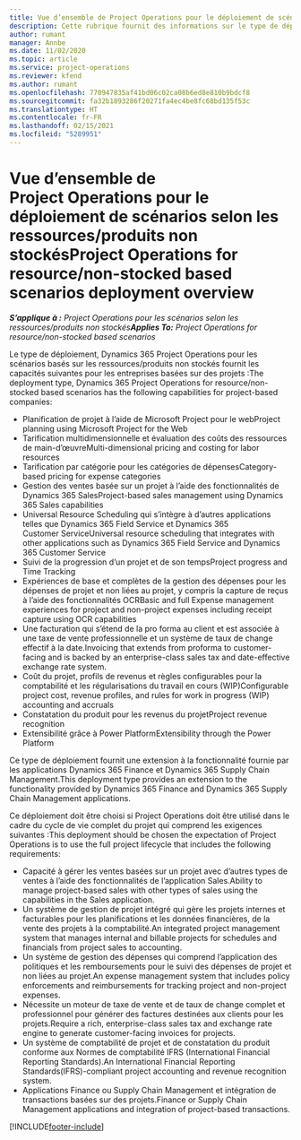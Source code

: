 ```yaml
---
title: Vue d’ensemble de Project Operations pour le déploiement de scénarios selon les ressources/produits non stockés
description: Cette rubrique fournit des informations sur le type de déploiement de Project Operations pour les scénarios basés sur les ressources/produits non stockés.
author: rumant
manager: Annbe
ms.date: 11/02/2020
ms.topic: article
ms.service: project-operations
ms.reviewer: kfend
ms.author: rumant
ms.openlocfilehash: 770947835af41bd06c02ca08b6ed8e810b9bdcf8
ms.sourcegitcommit: fa32b1893286f20271fa4ec4be8fc68bd135f53c
ms.translationtype: HT
ms.contentlocale: fr-FR
ms.lasthandoff: 02/15/2021
ms.locfileid: "5289951"
---
```

# <a name="project-operations-for-resourcenon-stocked-based-scenarios-deployment-overview"></a><span data-ttu-id="1fdf7-103">Vue d’ensemble de Project Operations pour le déploiement de scénarios selon les ressources/produits non stockés</span><span class="sxs-lookup"><span data-stu-id="1fdf7-103">Project Operations for resource/non-stocked based scenarios deployment overview</span></span>

<span data-ttu-id="1fdf7-104">_**S’applique à :** Project Operations pour les scénarios selon les ressources/produits non stockés_</span><span class="sxs-lookup"><span data-stu-id="1fdf7-104">_**Applies To:** Project Operations for resource/non-stocked based scenarios_</span></span>

<span data-ttu-id="1fdf7-105">Le type de déploiement, Dynamics 365 Project Operations pour les scénarios basés sur les ressources/produits non stockés fournit les capacités suivantes pour les entreprises basées sur des projets :</span><span class="sxs-lookup"><span data-stu-id="1fdf7-105">The deployment type, Dynamics 365 Project Operations for resource/non-stocked based scenarios has the following capabilities for project-based companies:</span></span>

- <span data-ttu-id="1fdf7-106">Planification de projet à l’aide de Microsoft Project pour le web</span><span class="sxs-lookup"><span data-stu-id="1fdf7-106">Project planning using Microsoft Project for the Web</span></span>
- <span data-ttu-id="1fdf7-107">Tarification multidimensionnelle et évaluation des coûts des ressources de main-d’œuvre</span><span class="sxs-lookup"><span data-stu-id="1fdf7-107">Multi-dimensional pricing and costing for labor resources</span></span>
- <span data-ttu-id="1fdf7-108">Tarification par catégorie pour les catégories de dépenses</span><span class="sxs-lookup"><span data-stu-id="1fdf7-108">Category-based pricing for expense categories</span></span>
- <span data-ttu-id="1fdf7-109">Gestion des ventes basée sur un projet à l’aide des fonctionnalités de Dynamics 365 Sales</span><span class="sxs-lookup"><span data-stu-id="1fdf7-109">Project-based sales management using Dynamics 365 Sales capabilities</span></span>
- <span data-ttu-id="1fdf7-110">Universal Resource Scheduling qui s’intègre à d’autres applications telles que Dynamics 365 Field Service et Dynamics 365 Customer Service</span><span class="sxs-lookup"><span data-stu-id="1fdf7-110">Universal resource scheduling that integrates with other applications such as Dynamics 365 Field Service and Dynamics 365 Customer Service</span></span>
- <span data-ttu-id="1fdf7-111">Suivi de la progression d’un projet et de son temps</span><span class="sxs-lookup"><span data-stu-id="1fdf7-111">Project progress and Time Tracking</span></span>
- <span data-ttu-id="1fdf7-112">Expériences de base et complètes de la gestion des dépenses pour les dépenses de projet et non liées au projet, y compris la capture de reçus à l’aide des fonctionnalités OCR</span><span class="sxs-lookup"><span data-stu-id="1fdf7-112">Basic and full Expense management experiences for project and non-project expenses including receipt capture using OCR capabilities</span></span>
- <span data-ttu-id="1fdf7-113">Une facturation qui s’étend de la pro forma au client et est associée à une taxe de vente professionnelle et un système de taux de change effectif à la date.</span><span class="sxs-lookup"><span data-stu-id="1fdf7-113">Invoicing that extends from proforma to customer-facing and is backed by an enterprise-class sales tax and date-effective exchange rate system.</span></span>
- <span data-ttu-id="1fdf7-114">Coût du projet, profils de revenus et règles configurables pour la comptabilité et les régularisations du travail en cours (WIP)</span><span class="sxs-lookup"><span data-stu-id="1fdf7-114">Configurable project cost, revenue profiles, and rules for work in progress (WIP) accounting and accruals</span></span>
- <span data-ttu-id="1fdf7-115">Constatation du produit pour les revenus du projet</span><span class="sxs-lookup"><span data-stu-id="1fdf7-115">Project revenue recognition</span></span>
- <span data-ttu-id="1fdf7-116">Extensibilité grâce à Power Platform</span><span class="sxs-lookup"><span data-stu-id="1fdf7-116">Extensibility through the Power Platform</span></span>

<span data-ttu-id="1fdf7-117">Ce type de déploiement fournit une extension à la fonctionnalité fournie par les applications Dynamics 365 Finance et Dynamics 365 Supply Chain Management.</span><span class="sxs-lookup"><span data-stu-id="1fdf7-117">This deployment type provides an extension to the functionality provided by Dynamics 365 Finance and Dynamics 365 Supply Chain Management applications.</span></span>

<span data-ttu-id="1fdf7-118">Ce déploiement doit être choisi si Project Operations doit être utilisé dans le cadre du cycle de vie complet du projet qui comprend les exigences suivantes :</span><span class="sxs-lookup"><span data-stu-id="1fdf7-118">This deployment should be chosen the expectation of Project Operations is to use the full project lifecycle that includes the following requirements:</span></span>

- <span data-ttu-id="1fdf7-119">Capacité à gérer les ventes basées sur un projet avec d’autres types de ventes à l’aide des fonctionnalités de l’application Sales.</span><span class="sxs-lookup"><span data-stu-id="1fdf7-119">Ability to manage project-based sales with other types of sales using the capabilities in the Sales application.</span></span>
- <span data-ttu-id="1fdf7-120">Un système de gestion de projet intégré qui gère les projets internes et facturables pour les planifications et les données financières, de la vente des projets à la comptabilité.</span><span class="sxs-lookup"><span data-stu-id="1fdf7-120">An integrated project management system that manages internal and billable projects for schedules and financials from project sales to accounting.</span></span>
- <span data-ttu-id="1fdf7-121">Un système de gestion des dépenses qui comprend l’application des politiques et les remboursements pour le suivi des dépenses de projet et non liées au projet.</span><span class="sxs-lookup"><span data-stu-id="1fdf7-121">An expense management system that includes policy enforcements and reimbursements for tracking project and non-project expenses.</span></span>
- <span data-ttu-id="1fdf7-122">Nécessite un moteur de taxe de vente et de taux de change complet et professionnel pour générer des factures destinées aux clients pour les projets.</span><span class="sxs-lookup"><span data-stu-id="1fdf7-122">Require a rich, enterprise-class sales tax and exchange rate engine to generate customer-facing invoices for projects.</span></span>
- <span data-ttu-id="1fdf7-123">Un système de comptabilité de projet et de constatation du produit conforme aux Normes de comptabilité IFRS (International Financial Reporting Standards).</span><span class="sxs-lookup"><span data-stu-id="1fdf7-123">An International Financial Reporting Standards(IFRS)-compliant project accounting and revenue recognition system.</span></span>
- <span data-ttu-id="1fdf7-124">Applications Finance ou Supply Chain Management et intégration de transactions basées sur des projets.</span><span class="sxs-lookup"><span data-stu-id="1fdf7-124">Finance or Supply Chain Management applications and integration of project-based transactions.</span></span>


[!INCLUDE[footer-include](../includes/footer-banner.md)]